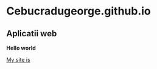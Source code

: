 # Cebucradugeorge.github.io

## Aplicatii web

**Hello world**

[My site is](https://Cebucradugeorge.github.io)
